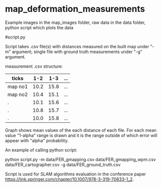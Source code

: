 # map_deformation_measurements
Example images in the map_images folder, raw data in the data folder, python script which plots the data

#script.py

Script takes .csv file(s) with distances measured on the built map under "-m" argument; single file with ground
truth measurements under "-g" argument.

measurement .csv structure:

ticks | 1-2 | 1-3 | ...
-------|---- | ----|--------
map no1 | 10.2 |15.8 | ...
map no2 | 10.4 |15.1 | ...
. | 10.1 |15.6 | ...
. | 10.8 |15.7 | ...
. | 10.0 |15.8 | ...


Graph shows mean values of the each distance of each file. For each mean value "1-alpha" range is drawn and it 
is the range outside of which error will appear with "alpha" probability.


An example of calling python script:

python script.py -m data/FER_gmapping.csv data/FER_gmapping_wpm.csv data/FER_cartographer.csv -g data/FER_ground_truth.csv


Script is used for SLAM algorithms evaluation in the conference paper https://link.springer.com/chapter/10.1007/978-3-319-70833-1_2.
